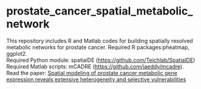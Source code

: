 # prostate_cancer_spatial_metabolic_network
This repository includes R and Matlab codes for building spatially resolved metabolic networks for prostate cancer. 
Required R packages:pheatmap, ggplot2.  
Required Python module: spatialDE (https://github.com/Teichlab/SpatialDE)  
Required Matlab scripts: mCADRE (https://github.com/jaeddy/mcadre). 
Read the paper: 
[Spatial modeling of prostate cancer metabolic gene expression reveals extensive heterogeneity and selective vulnerabilities](https://dx.doi.org/10.1038%2Fs41598-020-60384-w)

